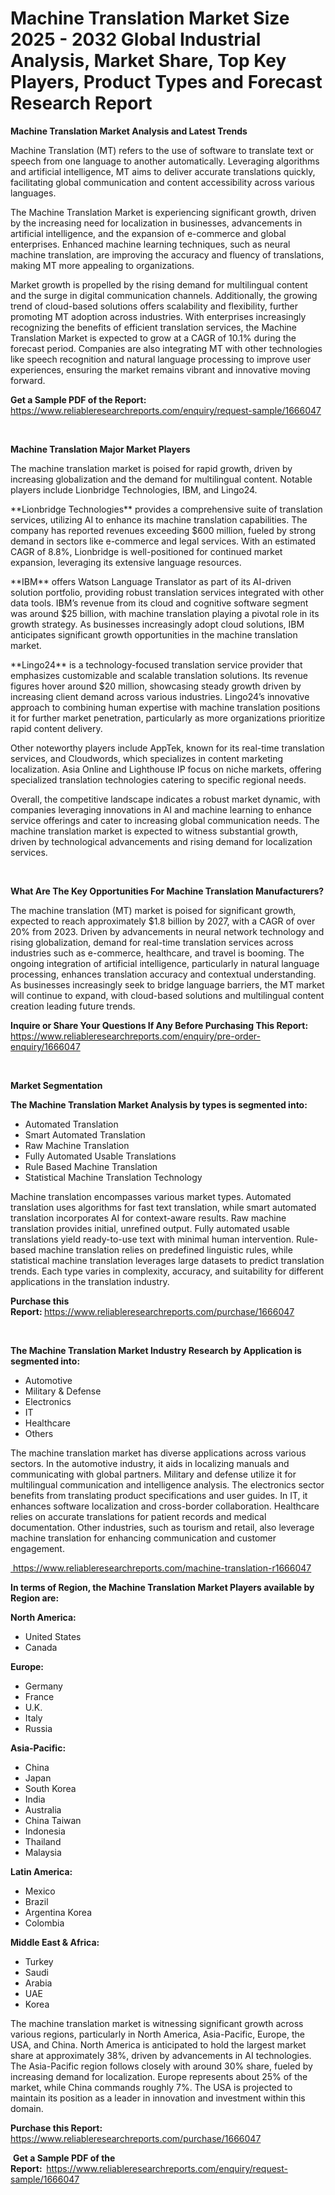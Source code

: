 <p><h1>Machine Translation Market Size 2025 - 2032 Global Industrial Analysis, Market Share, Top Key Players, Product Types and Forecast Research Report</h1></p><p><strong>Machine Translation Market Analysis and Latest Trends</strong></p>
<p><p>Machine Translation (MT) refers to the use of software to translate text or speech from one language to another automatically. Leveraging algorithms and artificial intelligence, MT aims to deliver accurate translations quickly, facilitating global communication and content accessibility across various languages. </p><p>The Machine Translation Market is experiencing significant growth, driven by the increasing need for localization in businesses, advancements in artificial intelligence, and the expansion of e-commerce and global enterprises. Enhanced machine learning techniques, such as neural machine translation, are improving the accuracy and fluency of translations, making MT more appealing to organizations.</p><p>Market growth is propelled by the rising demand for multilingual content and the surge in digital communication channels. Additionally, the growing trend of cloud-based solutions offers scalability and flexibility, further promoting MT adoption across industries. With enterprises increasingly recognizing the benefits of efficient translation services, the Machine Translation Market is expected to grow at a CAGR of 10.1% during the forecast period. Companies are also integrating MT with other technologies like speech recognition and natural language processing to improve user experiences, ensuring the market remains vibrant and innovative moving forward.</p></p>
<p><strong>Get a Sample PDF of the Report:&nbsp;</strong> <a href="https://www.reliableresearchreports.com/enquiry/request-sample/1666047?utm_campaign=2208&utm_medium=2&utm_source=Github&utm_content=ia&utm_term=20042025&utm_id=machine-translation">https://www.reliableresearchreports.com/enquiry/request-sample/1666047</a></p>
<p>&nbsp;</p>
<p><strong>Machine Translation Major Market Players</strong></p>
<p><p>The machine translation market is poised for rapid growth, driven by increasing globalization and the demand for multilingual content. Notable players include Lionbridge Technologies, IBM, and Lingo24.</p><p>**Lionbridge Technologies** provides a comprehensive suite of translation services, utilizing AI to enhance its machine translation capabilities. The company has reported revenues exceeding $600 million, fueled by strong demand in sectors like e-commerce and legal services. With an estimated CAGR of 8.8%, Lionbridge is well-positioned for continued market expansion, leveraging its extensive language resources.</p><p>**IBM** offers Watson Language Translator as part of its AI-driven solution portfolio, providing robust translation services integrated with other data tools. IBM’s revenue from its cloud and cognitive software segment was around $25 billion, with machine translation playing a pivotal role in its growth strategy. As businesses increasingly adopt cloud solutions, IBM anticipates significant growth opportunities in the machine translation market.</p><p>**Lingo24** is a technology-focused translation service provider that emphasizes customizable and scalable translation solutions. Its revenue figures hover around $20 million, showcasing steady growth driven by increasing client demand across various industries. Lingo24’s innovative approach to combining human expertise with machine translation positions it for further market penetration, particularly as more organizations prioritize rapid content delivery.</p><p>Other noteworthy players include AppTek, known for its real-time translation services, and Cloudwords, which specializes in content marketing localization. Asia Online and Lighthouse IP focus on niche markets, offering specialized translation technologies catering to specific regional needs.</p><p>Overall, the competitive landscape indicates a robust market dynamic, with companies leveraging innovations in AI and machine learning to enhance service offerings and cater to increasing global communication needs. The machine translation market is expected to witness substantial growth, driven by technological advancements and rising demand for localization services.</p></p>
<p>&nbsp;</p>
<p><strong>What Are The Key Opportunities For Machine Translation Manufacturers?</strong></p>
<p><p>The machine translation (MT) market is poised for significant growth, expected to reach approximately $1.8 billion by 2027, with a CAGR of over 20% from 2023. Driven by advancements in neural network technology and rising globalization, demand for real-time translation services across industries such as e-commerce, healthcare, and travel is booming. The ongoing integration of artificial intelligence, particularly in natural language processing, enhances translation accuracy and contextual understanding. As businesses increasingly seek to bridge language barriers, the MT market will continue to expand, with cloud-based solutions and multilingual content creation leading future trends.</p></p>
<p><strong>Inquire or Share Your Questions If Any Before Purchasing This Report:</strong> <a href="https://www.reliableresearchreports.com/enquiry/pre-order-enquiry/1666047?utm_campaign=2208&utm_medium=2&utm_source=Github&utm_content=ia&utm_term=20042025&utm_id=machine-translation">https://www.reliableresearchreports.com/enquiry/pre-order-enquiry/1666047</a></p>
<p>&nbsp;</p>
<p><strong>Market Segmentation</strong></p>
<p><strong>The Machine Translation Market Analysis by types is segmented into:</strong></p>
<p><ul><li>Automated Translation</li><li>Smart Automated Translation</li><li>Raw Machine Translation</li><li>Fully Automated Usable Translations</li><li>Rule Based Machine Translation</li><li>Statistical Machine Translation Technology</li></ul></p>
<p><p>Machine translation encompasses various market types. Automated translation uses algorithms for fast text translation, while smart automated translation incorporates AI for context-aware results. Raw machine translation provides initial, unrefined output. Fully automated usable translations yield ready-to-use text with minimal human intervention. Rule-based machine translation relies on predefined linguistic rules, while statistical machine translation leverages large datasets to predict translation trends. Each type varies in complexity, accuracy, and suitability for different applications in the translation industry.</p></p>
<p><strong>Purchase this Report:&nbsp;</strong><a href="https://www.reliableresearchreports.com/purchase/1666047?utm_campaign=2208&utm_medium=2&utm_source=Github&utm_content=ia&utm_term=20042025&utm_id=machine-translation">https://www.reliableresearchreports.com/purchase/1666047</a></p>
<p>&nbsp;</p>
<p><strong>The Machine Translation Market Industry Research by Application is segmented into:</strong></p>
<p><ul><li>Automotive</li><li>Military & Defense</li><li>Electronics</li><li>IT</li><li>Healthcare</li><li>Others</li></ul></p>
<p><p>The machine translation market has diverse applications across various sectors. In the automotive industry, it aids in localizing manuals and communicating with global partners. Military and defense utilize it for multilingual communication and intelligence analysis. The electronics sector benefits from translating product specifications and user guides. In IT, it enhances software localization and cross-border collaboration. Healthcare relies on accurate translations for patient records and medical documentation. Other industries, such as tourism and retail, also leverage machine translation for enhancing communication and customer engagement.</p></p>
<p><a href="https://www.reliableresearchreports.com/machine-translation-r1666047?utm_campaign=2208&utm_medium=2&utm_source=Github&utm_content=ia&utm_term=20042025&utm_id=machine-translation">&nbsp;https://www.reliableresearchreports.com/machine-translation-r1666047</a></p>
<p><strong>In terms of Region, the Machine Translation Market Players available by Region are:</strong></p>
<p>
    <p> <strong> North America: </strong>
        <ul>
            <li>United States</li>
            <li>Canada</li>
        </ul>
        </p> 
    <p> <strong> Europe: </strong>
        <ul>
            <li>Germany</li>
            <li>France</li>
            <li>U.K.</li>
            <li>Italy</li>
            <li>Russia</li>
        </ul>
        </p> 
    <p> <strong> Asia-Pacific: </strong>
        <ul>
            <li>China</li>
            <li>Japan</li>
            <li>South Korea</li>
            <li>India</li>
            <li>Australia</li>
            <li>China Taiwan</li>
            <li>Indonesia</li>
            <li>Thailand</li>
            <li>Malaysia</li>
        </ul>
        </p> 
    <p> <strong> Latin America: </strong>
        <ul>
            <li>Mexico</li>
            <li>Brazil</li>
            <li>Argentina Korea</li>
            <li>Colombia</li>
        </ul>
        </p> 
    <p> <strong> Middle East & Africa: </strong>
        <ul>
            <li>Turkey</li>
            <li>Saudi</li>
            <li>Arabia</li>
            <li>UAE</li>
            <li>Korea</li>
        </ul>
    </p>
    </p>
<p><p>The machine translation market is witnessing significant growth across various regions, particularly in North America, Asia-Pacific, Europe, the USA, and China. North America is anticipated to hold the largest market share at approximately 38%, driven by advancements in AI technologies. The Asia-Pacific region follows closely with around 30% share, fueled by increasing demand for localization. Europe represents about 25% of the market, while China commands roughly 7%. The USA is projected to maintain its position as a leader in innovation and investment within this domain.</p></p>
<p><strong>Purchase this Report: </strong><a href="https://www.reliableresearchreports.com/purchase/1666047?utm_campaign=2208&utm_medium=2&utm_source=Github&utm_content=ia&utm_term=20042025&utm_id=machine-translation">https://www.reliableresearchreports.com/purchase/1666047</a></p>
<p>&nbsp;<strong>Get a Sample PDF of the Report:&nbsp;&nbsp;</strong><a href="https://www.reliableresearchreports.com/enquiry/request-sample/1666047?utm_campaign=2208&utm_medium=2&utm_source=Github&utm_content=ia&utm_term=20042025&utm_id=machine-translation">https://www.reliableresearchreports.com/enquiry/request-sample/1666047</a></p>
<p><strong></strong></p>
<p><p></p><p></p><p></p></p>